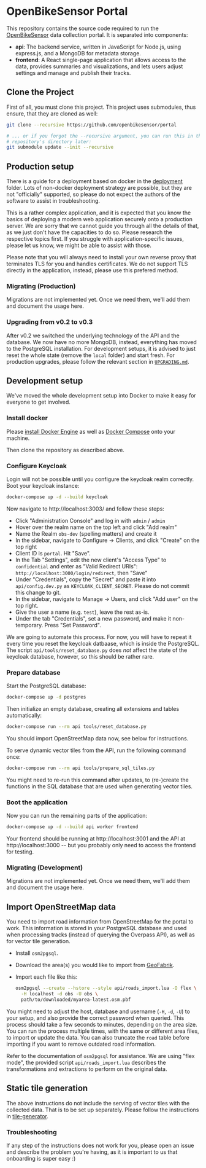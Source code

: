 # OpenBikeSensor Portal

This repository contains the source code required to run the
[OpenBikeSensor](https://openbikesensor.org) data collection portal. It is
separated into components:

* **api**: The backend service, written in JavaScript for Node.js, using
  express.js, and a MongoDB for metadata storage.
* **frontend**: A React single-page application that allows access to the data,
  provides summaries and visualizations, and lets users adjust settings and
  manage and publish their tracks.

## Clone the Project

First of all, you must clone this project. This project uses submodules,
thus ensure, that they are cloned as well:

```bash
git clone --recursive https://github.com/openbikesensor/portal

# ... or if you forgot the --recursive argument, you can run this in the
# repository's directory later:
git submodule update --init --recursive
```

## Production setup

There is a guide for a deployment based on docker in the
[deployment](deployment) folder. Lots of non-docker deployment strategy are
possible, but they are not "officially" supported, so please do not expect the
authors of the software to assist in troubleshooting. 

This is a rather complex application, and it is expected that you know the
basics of deploying a modern web application securely onto a production server.
We are sorry that we cannot guide you through all the details of that, as we
just don't have the capacities to do so. Please research the respective topics
first. If you struggle with application-specific issues, please let us know, we
might be able to assist with those.

Please note that you will always need to install your own reverse proxy that
terminates TLS for you and handles certificates. We do not support TLS directly
in the application, instead, please use this prefered method. 

### Migrating (Production)

Migrations are not implemented yet. Once we need them, we'll add them and
document the usage here.

### Upgrading from v0.2 to v0.3

After v0.2 we switched the underlying technology of the API and the database.
We now have no more MongoDB, instead, everything has moved to the PostgreSQL
installation. For development setups, it is advised to just reset the whole
state (remove the `local` folder) and start fresh. For production upgrades,
please follow the relevant section in [`UPGRADING.md`](./UPGRADING.md).


## Development setup

We've moved the whole development setup into Docker to make it easy for
everyone to get involved. 

### Install docker

Please [install Docker Engine](https://docs.docker.com/engine/install/) as well as 
[Docker Compose](https://docs.docker.com/compose/install/) onto your machine. 

Then clone the repository as described above.

### Configure Keycloak


Login will not be possible until you configure the keycloak realm correctly. Boot your keycloak instance:

```bash
docker-compose up -d --build keycloak
```

Now navigate to http://localhost:3003/ and follow these steps:

* Click "Administration Console" and log in with `admin` / `admin`
* Hover over the realm name on the top left and click "Add realm"
* Name the Realm `obs-dev` (spelling matters) and create it
* In the sidebar, navigate to Configure -> Clients, and click "Create" on the top right
* Client ID is `portal`. Hit "Save".
* In the Tab "Settings", edit the new client's "Access Type" to `confidential`
  and enter as "Valid Redirect URIs": `http://localhost:3000/login/redirect`,
  then "Save"
* Under "Credentials", copy the "Secret" and paste it into `api/config.dev.py`
  as `KEYCLOAK_CLIENT_SECRET`. Please do not commit this change to git.
* In the sidebar, navigate to Manage -> Users, and click "Add user" on the top right.
* Give the user a name (e.g. `test`), leave the rest as-is.
* Under the tab "Credentials", set a new password, and make it non-temporary.
  Press "Set Password".

We are going to automate this process. For now, you will have to repeat it
every time you reset the keycloak datbaase, which is inside the PostgreSQL. The
script `api/tools/reset_database.py` does *not* affect the state of the
keycloak database, however, so this should be rather rare.

### Prepare database

Start the PostgreSQL database:

```bash
docker-compose up -d postgres
```

Then initialize an empty database, creating all extensions and tables
automatically:

```bash
docker-compose run --rm api tools/reset_database.py
```

You should import OpenStreetMap data now, see below for instructions.

To serve dynamic vector tiles from the API, run the following command once:

```bash
docker-compose run --rm api tools/prepare_sql_tiles.py
```

You might need to re-run this command after updates, to (re-)create the
functions in the SQL database that are used when generating vector tiles.

### Boot the application

Now you can run the remaining parts of the application:

```bash
docker-compose up -d --build api worker frontend
```

Your frontend should be running at http://localhost:3001 and the API at
http://localhost:3000 -- but you probably only need to access the frontend for
testing. 

### Migrating (Development)

Migrations are not implemented yet. Once we need them, we'll add them and
document the usage here.


## Import OpenStreetMap data

You need to import road information from OpenStreetMap for the portal to work.
This information is stored in your PostgreSQL database and used when processing
tracks (instead of querying the Overpass API), as well as for vector tile
generation.

* Install `osm2pgsql`. 
* Download the area(s) you would like to import from [GeoFabrik](https://download.geofabrik.de). 
* Import each file like this:

    ```bash
    osm2pgsql --create --hstore --style api/roads_import.lua -O flex \
      -H localhost -d obs -U obs \
      path/to/downloaded/myarea-latest.osm.pbf 
    ```

You might need to adjust the host, database and username (`-H`, `-d`, `-U`) to
your setup, and also provide the correct password when queried. This process
should take a few seconds to minutes, depending on the area size. You can run
the process multiple times, with the same or different area files, to import or
update the data. You can also truncate the `road` table before importing if you
want to remove outdated road information. 

Refer to the documentation of `osm2pgsql` for assistance. We are using "flex
mode", the provided script `api/roads_import.lua` describes the transformations
and extractions to perform on the original data.

## Static tile generation

The above instructions do not include the serving of vector tiles with the
collected data. That is to be set up separately. Please follow the instructions
in [tile-generator](./tile-generator/README.md).


### Troubleshooting

If any step of the instructions does not work for you, please open an issue and
describe the problem you're having, as it is important to us that onboarding is
super easy :)
